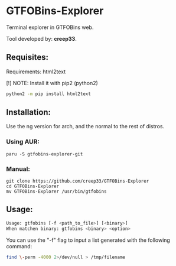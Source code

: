 # GTFOBins-Explorer
Terminal explorer in GTFOBins web.

Tool developed by: **creep33**.

## Requisites: 
Requirements: html2text

[!] NOTE: Install it with pip2 (python2)

```bash
python2 -m pip install html2text
```

## Installation:
Use the ng version for arch, and the normal to the rest of distros.

### Using AUR:
```
paru -S gtfobins-explorer-git
```
### Manual:
```
git clone https://github.com/creep33/GTFOBins-Explorer
cd GTFOBins-Explorer 
mv GTFOBins-Explorer /usr/bin/gtfobins

```


## Usage: 
```bash 
Usage: gtfobins [-f <path_to_file>] [<binary>]
When matchen binary: gtfobins <binary> <option>
```

You can use the "-f" flag to input a list generated with the following command:

```bash
find \-perm -4000 2>/dev/null > /tmp/filename
```
